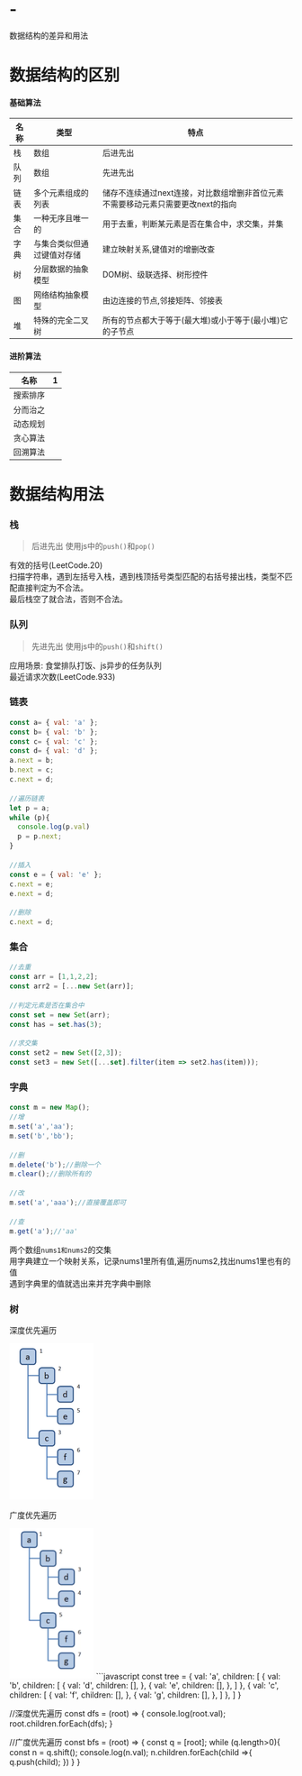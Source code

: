 # -
数据结构的差异和用法
# 数据结构的区别

#### 基础算法

| 名称 |类型| 特点 |
| --- | ---|--- |
|栈| 数组|后进先出 |
|队列| 数组| 先进先出 | 
|链表| 多个元素组成的列表|储存不连续通过next连接，对比数组增删非首位元素不需要移动元素只需要更改next的指向|
|集合|一种无序且唯一的 |用于去重，判断某元素是否在集合中，求交集，并集|
|字典| 与集合类似但通过键值对存储| 建立映射关系,键值对的增删改查|
|树| 分层数据的抽象模型 | DOM树、级联选择、树形控件 |
|图| 网络结构抽象模型 |由边连接的节点,邻接矩阵、邻接表|
|堆| 特殊的完全二叉树| 所有的节点都大于等于(最大堆)或小于等于(最小堆)它的子节点|

#### 进阶算法
| 名称 | 1 |
| --- | --- |
|搜索排序| |
|分而治之| |
|动态规划| |
|贪心算法| |
|回溯算法| |
# 数据结构用法

###  栈
> 后进先出 使用js中的` push() `和` pop() `

有效的括号(LeetCode.20)  
扫描字符串，遇到左括号入栈，遇到栈顶括号类型匹配的右括号接出栈，类型不匹配直接判定为不合法。  
最后栈空了就合法，否则不合法。  

### 队列
> 先进先出 使用js中的` push() `和` shift() `

应用场景: 食堂排队打饭、js异步的任务队列  
最近请求次数(LeetCode.933) 

### 链表
```javascript
const a= { val: 'a' };
const b= { val: 'b' };
const c= { val: 'c' };
const d= { val: 'd' };
a.next = b;
b.next = c;
c.next = d;

//遍历链表  
let p = a;
while (p){
  console.log(p.val)
  p = p.next;
}

//插入
const e = { val: 'e' };
c.next = e;
e.next = d;

//删除
c.next = d;
```
### 集合
```javascript
//去重
const arr = [1,1,2,2];
const arr2 = [...new Set(arr)];

//判定元素是否在集合中
const set = new Set(arr);
const has = set.has(3);

//求交集
const set2 = new Set([2,3]);
const set3 = new Set([...set].filter(item => set2.has(item)));
```
### 字典
```javascript
const m = new Map();
//增
m.set('a','aa');
m.set('b','bb');

//删
m.delete('b');//删除一个
m.clear();//删除所有的

//改
m.set('a','aaa');//直接覆盖即可

//查
m.get('a');//'aa'
```  
  
两个数组`nums1和nums2`的交集  
用字典建立一个映射关系，记录nums1里所有值,遍历nums2,找出nums1里也有的值  
遇到字典里的值就选出来并充字典中删除
### 树
深度优先遍历  

<img src="./images/guang.png"  width="150px"/>  

广度优先遍历  

<img src="./images/sheng.png"  width="150px"/>
```javascript
const tree = {
  val: 'a',
  children: [
    {
      val: 'b',
      children: [
        {
          val: 'd',
          children: [],
        },
        {
          val: 'e',
          children: [],
        },      
      ]
    },
    {
      val: 'c',
      children: [
        {
          val: 'f',
          children: [],
        },
        {
          val: 'g',
          children: [],
        },       
      ]
    },   
  ]
}

//深度优先遍历
const dfs = (root) => {
  console.log(root.val);
  root.children.forEach(dfs);
}

//广度优先遍历
const bfs = (root) => {
  const q = [root];
  while (q.length>0){
    const n = q.shift();
    console.log(n.val);
    n.children.forEach(child =>{
      q.push(child);
    })
  }
}
```
